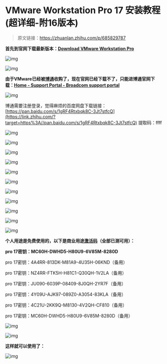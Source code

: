 # VMware Workstation Pro 17 安装教程 (超详细-附16版本)

> 原文链接：https://zhuanlan.zhihu.com/p/685829787

**首先到官网下载最新版本：[Download VMware Workstation Pro](https://link.zhihu.com/?target=https%3A//www.vmware.com/products/workstation-pro/workstation-pro-evaluation.html)**

![img](https://pic4.zhimg.com/v2-2e05418c69dfa7916989fb22f1475993_1440w.jpg)

![img](https://pica.zhimg.com/v2-30cd75da0b7be13dcc5cf969b1a9ce9e_1440w.jpg)

**由于VMware已经被[博通](https://zhida.zhihu.com/search?content_id=240536628&content_type=Article&match_order=1&q=博通&zhida_source=entity)收购了，现在官网已经下载不了，只能进博通官网下载：[Home - Support Portal - Broadcom support portal](https://link.zhihu.com/?target=https%3A//support.broadcom.com/)**

![img](https://cdn.jsdelivr.net/gh/Fly0905/note-picture@main/imag/202509202306884.jpeg)

博通需要注册登录，觉得麻烦的百度网盘下载链接：[https://pan.baidu.com/s/1gRF4Rtxbqk8C-3Jt7stfcQ](https://link.zhihu.com/?target=https%3A//pan.baidu.com/s/1gRF4Rtxbqk8C-3Jt7stfcQ) 提取码：ffff

![img](https://cdn.jsdelivr.net/gh/Fly0905/note-picture@main/imag/202509202306861.jpeg)

![img](https://pic1.zhimg.com/v2-a5666c2832b2273d9ccfaad6572f3e40_1440w.jpg)

![img](https://cdn.jsdelivr.net/gh/Fly0905/note-picture@main/imag/202509202306463.jpeg)

![img](https://pica.zhimg.com/v2-a904570c48d09e2afe45106f2557a3ec_1440w.jpg)

![img](https://pica.zhimg.com/v2-ffc61f1d378b24438a6fc8d52b5a6036_1440w.jpg)

![img](https://pic2.zhimg.com/v2-be2ff09ff0f6fb8d483eb7ed02b30601_1440w.jpg)

![img](https://cdn.jsdelivr.net/gh/Fly0905/note-picture@main/imag/202509202306096.jpeg)

![img](https://pic2.zhimg.com/v2-e6f76ee4ebea2e5fb93957287f70d285_1440w.jpg)

![img](https://cdn.jsdelivr.net/gh/Fly0905/note-picture@main/imag/202509202306979.jpeg)

![img](https://pica.zhimg.com/v2-69b017da5ec2508aec28f5c17866310c_1440w.jpg)

![img](https://picx.zhimg.com/v2-b721aec6b7d58a2232fca34758c4337f_1440w.jpg)

**个人用途是免费使用的，以下是商业用途[激活码](https://zhida.zhihu.com/search?content_id=240536628&content_type=Article&match_order=1&q=激活码&zhida_source=entity)（全部已测可用）：**

**pro 17密钥：MC60H-DWHD5-H80U9-6V85M-8280D**

pro 17密钥：4A4RR-813DK-M81A9-4U35H-06KND（备用）

pro 17密钥：NZ4RR-FTK5H-H81C1-Q30QH-1V2LA（备用）

pro 17密钥：JU090-6039P-08409-8J0QH-2YR7F（备用）

pro 17密钥：4Y09U-AJK97-089Z0-A3054-83KLA（备用）

pro 17密钥：4C21U-2KK9Q-M8130-4V2QH-CF810（备用）

pro 17密钥：MC60H-DWHD5-H80U9-6V85M-8280D（备用）

![img](https://cdn.jsdelivr.net/gh/Fly0905/note-picture@main/imag/202509202306811.jpeg)

![img](https://picx.zhimg.com/v2-270c447df184760f5d852cb49b8cd445_1440w.jpg)

**这样就可以使用了：**

![img](https://cdn.jsdelivr.net/gh/Fly0905/note-picture@main/imag/202509202306611.jpeg)
